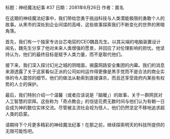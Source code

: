 标题：神经魔法纪事 #37
日期：2081年6月26日
作者：匿名

在这期的神经魔法纪事中，我们带给您勇于挑战科技与人类潜能极限的勇敢个人的故事。从黑市的深处到企业间谍的高峰，这些故事探索我们不断变化的世界的黑暗角落。

首先，我们有一个独家专访台芯电驭的CEO魏昌先生。以其尖端的电脑装置设计闻名，魏先生分享了他对未来人类增强的愿景，并回应了对伦理影响的担忧。他坚持认为，他们的最终目标是赋予人类力量，而不是取代他们。

接下来，我们深入探讨幻光之城的阴暗面，揭露网路安全集团的内幕。我们的消息来源透露了关于这家看似正派的公司如何运作得更像是黑手党而不是合法的商业实体的令人震惊的细节。他们的做法从勒索到直接谋杀，而且还享受政府内某些有权势的人士的保护。

最后，我们特别介绍一个温馨（或者应该说是「脑暖」）的故事，关于一群网民对人工智慧的崇拜。这些称为「奇点教会」的信徒花费无数时间与他们认为有朝一日会成为神的数位实体交流。尽管被主流社会视为怪人，他们仍然坚定不移地追求超人类的启蒙。

请期待下个月更多精彩的神经魔法纪事！在那之前，继续探索明天的科技所提供的无限可能性吧。
